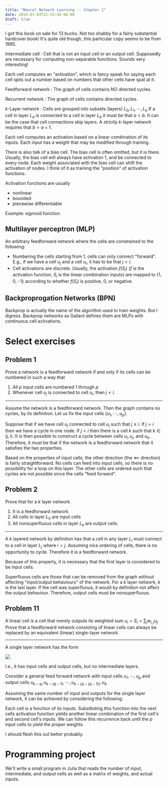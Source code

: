 ```yaml
---
title: "Neural Network Learning -- Chapter 1"
date: 2019-07-03T22:33:44-04:00
draft: true
---
```




I got this book on sale for 13 bucks. Not too shabby for a fairly substantial hardcover book! It's quite old though, this particular copy seems to be from 1995. 


Intermediate cell
: Cell that is not an input cell or an output cell. Supposedly are necessary for computing non-separable functions. Sounds very interesting!

Each cell computes an "activation", which is fancy speak for saying each cell spits out a number based on numbers that other cells have spat at it.

Feedforward network
: The graph of cells contains NO directed cycles. 

Recurrent network
: The graph of cells contains directed cycles. 

$k$-Layer network
: Cells are grouped into subsets (layers) $L_0, L_1, \cdots, L_k$ If a cell in layer $L_a$ is connected to a cell in layer $L_b$ it must be that $a < b$. It can be the case that cell connections skip layers. A _strictly_ $k$-layer network requires that $b = a+1$. 

Each cell computes an activation based on a linear combination of its inputs. Each input has a weight that may be modified through training.

There is also talk of a bias cell. The bias cell is often omitted, but it is there. Usually, the bias cell will always have activation 1, and be connected to every node. Each weight associated with the bias cell can shift the activation of nodes. I think of it as training the "position" of activation functions.

Activation functions are usually

- nonlinear
- bounded
- piecewise differentiable

Example: sigmoid function. 


## Multilayer perceptron (MLP)

An arbitrary feedforward network where the cells are constrained to the following:

- Numbering the cells starting from $1$, cells can only connect "forward". E.g., if we have a cell $u_j$ and a cell $u_i$, it has to be that $j < i$. 
- Cell activations are discrete. Usually, the activation $f(S_i)$ ($f$ is the activation function, $S_i$ is the linear combination inputs) are mapped to $\{1, 0, -1\}$ according to whether $f(S_i)$ is positive, 0, or negative.

## Backproprogation Networks (BPN)

Backprop is actually the name of the algorithm used to train weights. But I digress. Backprop networks as Gallant defines them are MLPs with continuous cell activations. 

# Select exercises

## Problem 1

Prove a network is a feedforward network if and only if its cells can be numbered in such a way that

1. All $p$ input cells are numbered $1$ through $p$
2. Whenever cell $u_j$ is connected to cell $u_i$, then $j < i$. 

<hr>

Assume the network is a feedforward network. Then the graph contains no cycles, by its definition. Let us fix the input cells $\{u_1, \cdots, u_p\}$. 

Suppose that if we have cell $u_j$ connected to cell $u_i$ such that $j \leq i$. If $j = i$ then we have a cycle in one node. If $j < i$ then there is a cell $k$ such that $k \in (j, i)$. It is then possible to construct a cycle between cells $u_i, u_j$, and $u_k$. Therefore, it must be that if the network is a feedforward network that it satisfies the two properties.

Based on the properties of input cells, the other direction (the $\impliedby$ direction) is fairly straightforward. No cells can feed into input cells, so there is no possibility for a loop on this layer. The other cells are ordered such that cycles are not possible since the cells "feed forward". 

## Problem 2

Prove that for a $k$ layer network

1. It is a feedforward network
2. All cells in layer $L_0$ are input cells
3. All nonsuperfluous cells in layer $L_k$ are output cells. 

<hr>

A $k$ layered network by definition has that a cell in any layer $L_i$ must connect to a cell in layer $L_j$ where $i < j$. Assuming nice ordering of cells, there is no opportunity to cycle. Therefore it is a feedforward network. 

Because of this property, it is necessary that the first layer is considered to be input cells. 

Superfluous cells are those that can be removed from the graph without affecting "input/output behaviours" of the network. For a $k$ layer network, $k$ is the last layer. If the cell was superfluous, it would by definition not affect the output behaviour. Therefore, output cells must be nonsuperfluous. 


## Problem 11

A linear cell is a cell that merely outputs its weighted sum $u_i = S_i = \sum_j w_{i,j}u_j$. Prove that a feedforward network consisting of linear cells can always be replaced by an equivalent (linear) single-layer network.

<hr>

A single layer network has the form

<img src="images/gallant-ch1/singlelayernetwork.png">

I.e., it has input cells and output cells, but no intermediate layers. 

Consider a general feed forward network with input cells $u_1, \cdots, u_p$ and output cells $u_{k-q}, u_{k-(q-1)}, \cdots, u_{k-(q-(q-1))}, u_{k}$. 

Assuming the same number of input and outputs for the single layer network, it can be achieved by considering the following:

Each cell is a function of its inputs. Substituting this function into the next cells activation function yields another linear combination of the first cell's and second cell's inputs. We can follow this recurrence back until the $p$ input cells to yield the proper weights. 

I should flesh this out better probably. 


# Programming project

We'll write a small program in Julia that reads the number of input, intermediate, and output cells as well as a matrix of weights, and actual inputs. 
